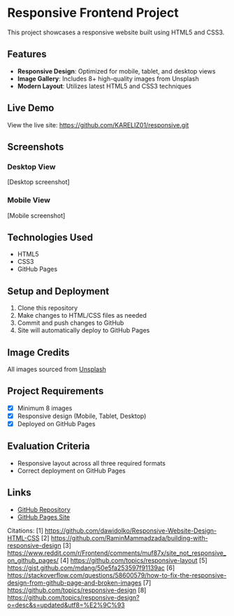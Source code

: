 # Responsive Frontend Project

This project showcases a responsive website built using HTML5 and CSS3.

## Features

- **Responsive Design**: Optimized for mobile, tablet, and desktop views
- **Image Gallery**: Includes 8+ high-quality images from Unsplash
- **Modern Layout**: Utilizes latest HTML5 and CSS3 techniques

## Live Demo

View the live site: https://github.com/KARELIZ01/responsive.git

## Screenshots

### Desktop View
[Desktop screenshot]


### Mobile View
[Mobile screenshot]

## Technologies Used

- HTML5
- CSS3
- GitHub Pages

## Setup and Deployment

1. Clone this repository
2. Make changes to HTML/CSS files as needed
3. Commit and push changes to GitHub
4. Site will automatically deploy to GitHub Pages

## Image Credits

All images sourced from [Unsplash](https://unsplash.com/)

## Project Requirements

- [x] Minimum 8 images
- [x] Responsive design (Mobile, Tablet, Desktop)
- [x] Deployed on GitHub Pages

## Evaluation Criteria

- Responsive layout across all three required formats
- Correct deployment on GitHub Pages

## Links

- [GitHub Repository](https://github.com/yourusername/your-repo)
- [GitHub Pages Site](https://yourusername.github.io/your-repo)

Citations:
[1] https://github.com/dawidolko/Responsive-Website-Design-HTML-CSS
[2] https://github.com/RaminMammadzada/building-with-responsive-design
[3] https://www.reddit.com/r/Frontend/comments/muf87x/site_not_responsive_on_github_pages/
[4] https://github.com/topics/responsive-layout
[5] https://gist.github.com/mdang/50e5fa253597f91139ac
[6] https://stackoverflow.com/questions/58600579/how-to-fix-the-responsive-design-from-github-page-and-broken-images
[7] https://github.com/topics/responsive-design
[8] https://github.com/topics/responsive-design?o=desc&s=updated&utf8=%E2%9C%93
